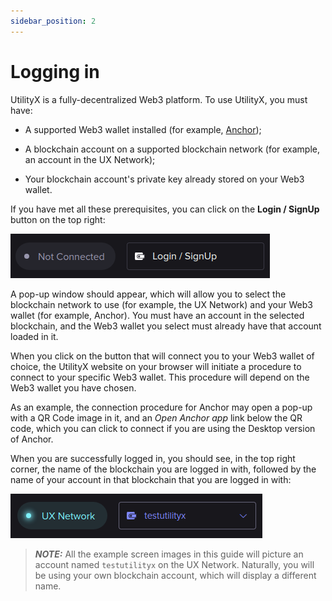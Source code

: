 ```yaml
---
sidebar_position: 2
---
```


# Logging in

UtilityX is a fully-decentralized Web3 platform. To use UtilityX, you must have:

* A supported Web3 wallet installed (for example, [Anchor](https://www.greymass.com/anchor));

* A blockchain account on a supported blockchain network (for example, an account in the UX Network);

* Your blockchain account's private key already stored on your Web3 wallet.

If you have met all these prerequisites, you can click on the **Login / SignUp** button on the top right:

![](fig/logged_out.png)

A pop-up window should appear, which will allow you to select the blockchain network to use (for example, the UX Network) and your Web3 wallet (for example, Anchor). You must have an account in the selected blockchain, and the Web3 wallet you select must already have that account loaded in it. 

When you click on the button that will connect you to your Web3 wallet of choice, the UtilityX website on your browser will initiate a procedure to connect to your specific Web3 wallet. This procedure will depend on the Web3 wallet you have chosen.

As an example, the connection procedure for Anchor may open a pop-up with a QR Code image in it, and an _Open Anchor app_ link below the QR code, which you can click to connect if you are using the Desktop version of Anchor.

When you are successfully logged in, you should see, in the top right corner, the name of the blockchain you are logged in with, followed by the name of your account in that blockchain that you are logged in with:

![](fig/logged_in.png)

> **_NOTE:_** All the example screen images in this guide will picture an account named `testutilityx` on the UX Network. Naturally, you will be using your own blockchain account, which will display a different name.
